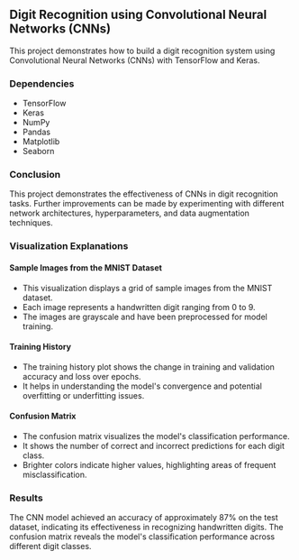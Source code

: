 ## Digit Recognition using Convolutional Neural Networks (CNNs)

This project demonstrates how to build a digit recognition system using Convolutional Neural Networks (CNNs) with TensorFlow and Keras.

### Dependencies
- TensorFlow
- Keras
- NumPy
- Pandas
- Matplotlib
- Seaborn

### Conclusion
This project demonstrates the effectiveness of CNNs in digit recognition tasks. Further improvements can be made by experimenting with different network architectures, hyperparameters, and data augmentation techniques.

### Visualization Explanations

#### Sample Images from the MNIST Dataset
- This visualization displays a grid of sample images from the MNIST dataset.
- Each image represents a handwritten digit ranging from 0 to 9.
- The images are grayscale and have been preprocessed for model training.

#### Training History
- The training history plot shows the change in training and validation accuracy and loss over epochs.
- It helps in understanding the model's convergence and potential overfitting or underfitting issues.

#### Confusion Matrix
- The confusion matrix visualizes the model's classification performance.
- It shows the number of correct and incorrect predictions for each digit class.
- Brighter colors indicate higher values, highlighting areas of frequent misclassification.

### Results
The CNN model achieved an accuracy of approximately 87% on the test dataset, indicating its effectiveness in recognizing handwritten digits. The confusion matrix reveals the model's classification performance across different digit classes.

